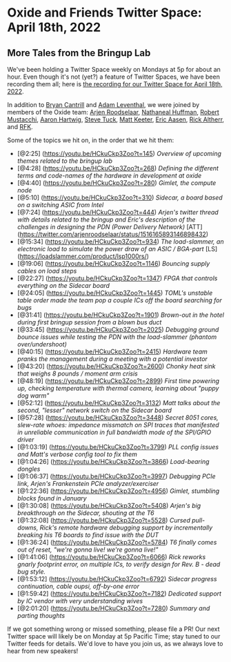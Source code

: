 # Oxide and Friends Twitter Space: April 18th, 2022

## More Tales from the Bringup Lab

We've been holding a Twitter Space weekly on Mondays at 5p for about an hour.
Even though it's not (yet?) a feature of Twitter Spaces, we have been
recording them all; here is
[the recording for our Twitter Space for April 18th, 2022](https://youtu.be/HCkuCkp3Zoo).

In addition to
[Bryan Cantrill](https://twitter.com/bcantrill) and
[Adam Leventhal](https://twitter.com/ahl),
we were joined by members of the Oxide team:
[Arjen Roodselaar](https://twitter.com/arjenroodselaar),
[Nathaneal Huffman](https://twitter.com/SyntheticGate),
[Robert Mustacchi](https://twitter.com/rmustacc),
[Aaron Hartwig](https://twitter.com/AaronHartwig1),
[Steve Tuck](https://twitter.com/sdtuck),
[Matt Keeter](https://twitter.com/impraxical),
[Eric Aasen](https://twitter.com/random_enginerd),
[Rick Altherr](https://twitter.com/mxshift),
and [RFK](https://twitter.com/RobertFKeith).

Some of the topics we hit on, in the order that we hit them:

- [@2:25] (https://youtu.be/HCkuCkp3Zoo?t=145)
  *Overview of upcoming themes related to the bringup lab*
- [@4:28] (https://youtu.be/HCkuCkp3Zoo?t=268)
  *Defining the different terms and code-names of the hardware in development at oxide*
- [@4:40] (https://youtu.be/HCkuCkp3Zoo?t=280)
  *Gimlet, the compute node*
- [@5:10] (https://youtu.be/HCkuCkp3Zoo?t=310)
  *Sidecar, a board based on a switching ASIC from Intel*
- [@7:24] (https://youtu.be/HCkuCkp3Zoo?t=444)
  *Arjen's twitter thread with details related to the bringup and Eric's description of the challenges in designing the PDN (Power Delivery Network)*
  [ATT] (https://twitter.com/arjenroodselaar/status/1516165893146898432)
- [@15:34] (https://youtu.be/HCkuCkp3Zoo?t=934)
  *The load-slammer, an electronic load to simulate the power draw of an ASIC / BGA-part*
  [LS] (https://loadslammer.com/product/lsp1000rs/)
- [@19:06] (https://youtu.be/HCkuCkp3Zoo?t=1146)
  *Bouncing supply cables on load steps*
- [@22:27] (https://youtu.be/HCkuCkp3Zoo?t=1347)
  *FPGA that controls everything on the Sidecar board*
- [@24:05] (https://youtu.be/HCkuCkp3Zoo?t=1445)
  *TOML's unstable table order made the team pop a couple ICs off the board searching for bugs*
- [@31:41] (https://youtu.be/HCkuCkp3Zoo?t=1901)
  *Brown-out in the hotel during first bringup session from a blown bus duct*
- [@33:45] (https://youtu.be/HCkuCkp3Zoo?t=2025)
  *Debugging ground bounce issues while testing the PDN with the load-slammer (phantom over/undershoot)*
- [@40:15] (https://youtu.be/HCkuCkp3Zoo?t=2415)
  *Hardware team pranks the management during a meeting with a potential investor*
- [@43:20] (https://youtu.be/HCkuCkp3Zoo?t=2600)
  *Chonky heat sink that weighs 8 pounds / moment arm crisis*
- [@48:19] (https://youtu.be/HCkuCkp3Zoo?t=2899)
  *First time powering up, checking temperature with thermal camera, learning about "puppy dog warm"*
- [@52:12] (https://youtu.be/HCkuCkp3Zoo?t=3132)
  *Matt talks about the second, "lesser" network switch on the Sidecar board*
- [@57:28] (https://youtu.be/HCkuCkp3Zoo?t=3448)
  *Secret 8051 cores, slew-rate whoes: impedance missmatch on SPI traces that manifested in unreliable communication in full bandwidth mode of the SPI/GPIO driver*
- [@1:03:19] (https://youtu.be/HCkuCkp3Zoo?t=3799)
  *PLL config issues and Matt's verbose config tool to fix them*
- [@1:04:26] (https://youtu.be/HCkuCkp3Zoo?t=3866)
  *Load-bearing dongles*
- [@1:06:37] (https://youtu.be/HCkuCkp3Zoo?t=3997)
  *Debugging PCIe link, Arjen's Frankenstein PCIe analyzer/exerciser*
- [@1:22:36] (https://youtu.be/HCkuCkp3Zoo?t=4956)
  *Gimlet, stumbling blocks found in January*
- [@1:30:08] (https://youtu.be/HCkuCkp3Zoo?t=5408)
  *Arjen's big breakthrough on the Sidecar, shouting at the T6*
- [@1:32:08] (https://youtu.be/HCkuCkp3Zoo?t=5528)
  *Cursed pull-downs, Rick's remote hardware debugging support by incrementally breaking his T6 boards to find issue with the DUT*
- [@1:36:24] (https://youtu.be/HCkuCkp3Zoo?t=5784)
  *T6 finally comes out of reset, "we're gonna live! we're gonna live!"*
- [@1:41:06] (https://youtu.be/HCkuCkp3Zoo?t=6066)
  *Rick reworks gnarly footprint error, on multiple ICs, to verify design for Rev. B - dead bug style.*
- [@1:53:12] (https://youtu.be/HCkuCkp3Zoo?t=6792)
  *Sidecar progress continuation, cable oupsi, off-by-one error*
- [@1:59:42] (https://youtu.be/HCkuCkp3Zoo?t=7182)
  *Dedicated support by IC vendor with very understanding wives*
- [@2:01:20] (https://youtu.be/HCkuCkp3Zoo?t=7280)
  *Summary and parting thoughts*

If we got something wrong or missed something, please file a PR!
Our next Twitter space will likely be on Monday at 5p Pacific Time; stay tuned
to our Twitter feeds for details.  We'd love to have you join us, as we
always love to hear from new speakers!

